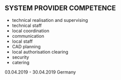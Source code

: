 ## SYSTEM PROVIDER COMPETENCE 

+ technical realisation and supervising
+ technical staff
+ local coordination
+ communication
+ local staff
+ CAD planning
+ local authorisation clearing
+ security
+ catering

03.04.2019 - 30.04.2019
Germany
